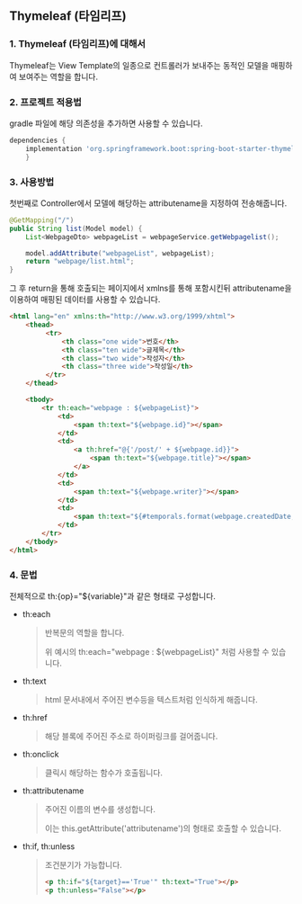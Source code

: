 ## Thymeleaf (타임리프)

### 1. Thymeleaf (타임리프)에 대해서

Thymeleaf는 View Template의 일종으로 컨트롤러가 보내주는 동적인 모델을 매핑하여 보여주는 역할을 합니다.



### 2. 프로젝트 적용법

gradle 파일에 해당 의존성을 추가하면 사용할 수 있습니다.

```gradle
dependencies {
	implementation 'org.springframework.boot:spring-boot-starter-thymeleaf'
	}
```



### 3. 사용방법

첫번째로 Controller에서 모델에 해당하는 attributename을 지정하여 전송해줍니다.

```java
@GetMapping("/")
public String list(Model model) {
    List<WebpageDto> webpageList = webpageService.getWebpagelist();

    model.addAttribute("webpageList", webpageList);
    return "webpage/list.html";
}
```

 그 후 return을 통해 호출되는 페이지에서  xmlns를 통해 포함시킨뒤 attributename을 이용하여 매핑된 데이터를 사용할 수 있습니다.

```html
<html lang="en" xmlns:th="http://www.w3.org/1999/xhtml">
	<thead>
         <tr>
             <th class="one wide">번호</th>
             <th class="ten wide">글제목</th>
             <th class="two wide">작성자</th>
             <th class="three wide">작성일</th>
         </tr>
    </thead>

    <tbody>
        <tr th:each="webpage : ${webpageList}">
            <td>
                <span th:text="${webpage.id}"></span>
            </td>
            <td>
                <a th:href="@{'/post/' + ${webpage.id}}">
                    <span th:text="${webpage.title}"></span>
                </a>
            </td>
            <td>
                <span th:text="${webpage.writer}"></span>
            </td>
            <td>
                <span th:text="${#temporals.format(webpage.createdDate, 'yyyy-MM-dd HH:mm')}"></span>
            </td>
        </tr>
    </tbody>
</html>
```



### 4. 문법

전체적으로 th:{op}="${variable}"과 같은 형태로 구성합니다.

* th:each 

  >반복문의 역할을 합니다.
  >
  >위 예시의 th:each="webpage : ${webpageList}" 처럼 사용할 수 있습니다.

* th:text

  > html 문서내에서 주어진 변수등을 텍스트처럼 인식하게 해줍니다.

* th:href

  > 해당 블록에 주어진 주소로 하이퍼링크를 걸어줍니다.

* th:onclick

  > 클릭시 해당하는 함수가 호출됩니다.

* th:attributename

  > 주어진 이름의 변수를 생성합니다.
  >
  > 이는 this.getAttribute('attributename')의 형태로 호출할 수 있습니다.

* th:if, th:unless 

  >조건분기가 가능합니다.
  >
  >```html
  ><p th:if="${target}=='True'" th:text="True"></p>
  ><p th:unless="False"></p>
  >```